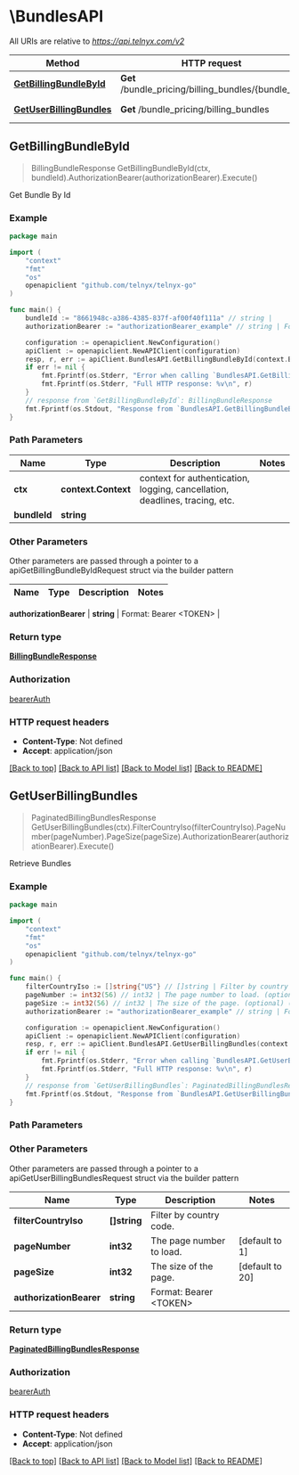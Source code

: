 # \BundlesAPI

All URIs are relative to *https://api.telnyx.com/v2*

Method | HTTP request | Description
------------- | ------------- | -------------
[**GetBillingBundleById**](BundlesAPI.md#GetBillingBundleById) | **Get** /bundle_pricing/billing_bundles/{bundle_id} | Get Bundle By Id
[**GetUserBillingBundles**](BundlesAPI.md#GetUserBillingBundles) | **Get** /bundle_pricing/billing_bundles | Retrieve Bundles



## GetBillingBundleById

> BillingBundleResponse GetBillingBundleById(ctx, bundleId).AuthorizationBearer(authorizationBearer).Execute()

Get Bundle By Id



### Example

```go
package main

import (
	"context"
	"fmt"
	"os"
	openapiclient "github.com/telnyx/telnyx-go"
)

func main() {
	bundleId := "8661948c-a386-4385-837f-af00f40f111a" // string | 
	authorizationBearer := "authorizationBearer_example" // string | Format: Bearer <TOKEN> (optional)

	configuration := openapiclient.NewConfiguration()
	apiClient := openapiclient.NewAPIClient(configuration)
	resp, r, err := apiClient.BundlesAPI.GetBillingBundleById(context.Background(), bundleId).AuthorizationBearer(authorizationBearer).Execute()
	if err != nil {
		fmt.Fprintf(os.Stderr, "Error when calling `BundlesAPI.GetBillingBundleById``: %v\n", err)
		fmt.Fprintf(os.Stderr, "Full HTTP response: %v\n", r)
	}
	// response from `GetBillingBundleById`: BillingBundleResponse
	fmt.Fprintf(os.Stdout, "Response from `BundlesAPI.GetBillingBundleById`: %v\n", resp)
}
```

### Path Parameters


Name | Type | Description  | Notes
------------- | ------------- | ------------- | -------------
**ctx** | **context.Context** | context for authentication, logging, cancellation, deadlines, tracing, etc.
**bundleId** | **string** |  | 

### Other Parameters

Other parameters are passed through a pointer to a apiGetBillingBundleByIdRequest struct via the builder pattern


Name | Type | Description  | Notes
------------- | ------------- | ------------- | -------------

 **authorizationBearer** | **string** | Format: Bearer &lt;TOKEN&gt; | 

### Return type

[**BillingBundleResponse**](BillingBundleResponse.md)

### Authorization

[bearerAuth](../README.md#bearerAuth)

### HTTP request headers

- **Content-Type**: Not defined
- **Accept**: application/json

[[Back to top]](#) [[Back to API list]](../README.md#documentation-for-api-endpoints)
[[Back to Model list]](../README.md#documentation-for-models)
[[Back to README]](../README.md)


## GetUserBillingBundles

> PaginatedBillingBundlesResponse GetUserBillingBundles(ctx).FilterCountryIso(filterCountryIso).PageNumber(pageNumber).PageSize(pageSize).AuthorizationBearer(authorizationBearer).Execute()

Retrieve Bundles



### Example

```go
package main

import (
	"context"
	"fmt"
	"os"
	openapiclient "github.com/telnyx/telnyx-go"
)

func main() {
	filterCountryIso := []string{"US"} // []string | Filter by country code. (optional)
	pageNumber := int32(56) // int32 | The page number to load. (optional) (default to 1)
	pageSize := int32(56) // int32 | The size of the page. (optional) (default to 20)
	authorizationBearer := "authorizationBearer_example" // string | Format: Bearer <TOKEN> (optional)

	configuration := openapiclient.NewConfiguration()
	apiClient := openapiclient.NewAPIClient(configuration)
	resp, r, err := apiClient.BundlesAPI.GetUserBillingBundles(context.Background()).FilterCountryIso(filterCountryIso).PageNumber(pageNumber).PageSize(pageSize).AuthorizationBearer(authorizationBearer).Execute()
	if err != nil {
		fmt.Fprintf(os.Stderr, "Error when calling `BundlesAPI.GetUserBillingBundles``: %v\n", err)
		fmt.Fprintf(os.Stderr, "Full HTTP response: %v\n", r)
	}
	// response from `GetUserBillingBundles`: PaginatedBillingBundlesResponse
	fmt.Fprintf(os.Stdout, "Response from `BundlesAPI.GetUserBillingBundles`: %v\n", resp)
}
```

### Path Parameters



### Other Parameters

Other parameters are passed through a pointer to a apiGetUserBillingBundlesRequest struct via the builder pattern


Name | Type | Description  | Notes
------------- | ------------- | ------------- | -------------
 **filterCountryIso** | **[]string** | Filter by country code. | 
 **pageNumber** | **int32** | The page number to load. | [default to 1]
 **pageSize** | **int32** | The size of the page. | [default to 20]
 **authorizationBearer** | **string** | Format: Bearer &lt;TOKEN&gt; | 

### Return type

[**PaginatedBillingBundlesResponse**](PaginatedBillingBundlesResponse.md)

### Authorization

[bearerAuth](../README.md#bearerAuth)

### HTTP request headers

- **Content-Type**: Not defined
- **Accept**: application/json

[[Back to top]](#) [[Back to API list]](../README.md#documentation-for-api-endpoints)
[[Back to Model list]](../README.md#documentation-for-models)
[[Back to README]](../README.md)

